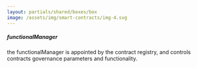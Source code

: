 ```yaml
---
layout: partials/shared/boxes/box
image: /assets/img/smart-contracts/img-4.svg
---
```


##### functionalManager

the functionalManager is appointed by the contract registry, and controls contracts governance parameters and functionality.

